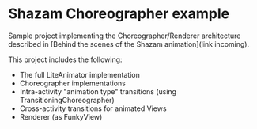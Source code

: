 Shazam Choreographer example
======
Sample project implementing the Choreographer/Renderer architecture described in [Behind the scenes of the Shazam animation](link incoming). 
 
This project includes the following:
* The full LiteAnimator implementation
* Choreographer implementations
* Intra-activity "animation type" transitions (using TransitioningChoreographer)
* Cross-activity transitions for animated Views
* Renderer (as FunkyView)